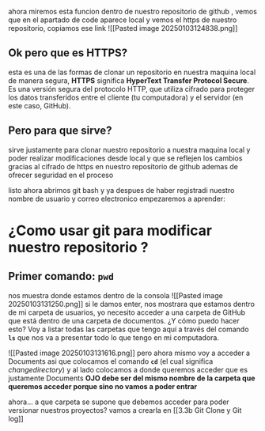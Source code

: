 ahora miremos esta funcion dentro de nuestro repositorio de github , vemos que en el apartado de code aparece local y vemos el https de nuestro repositorio, copiamos ese link 
![[Pasted image 20250103124838.png]]

## Ok pero que es HTTPS?
esta es una de las formas de clonar un repositorio en nuestra maquina local de manera segura, **HTTPS** significa **HyperText Transfer Protocol Secure**. Es una versión segura del protocolo HTTP, que utiliza cifrado para proteger los datos transferidos entre el cliente (tu computadora) y el servidor (en este caso, GitHub).

## Pero para que sirve? 
sirve justamente para clonar nuestro repositorio a nuestra maquina local y poder realizar modificaciones desde local y que se reflejen los cambios gracias al cifrado de https en nuestro repositorio de github ademas de ofrecer seguridad en el proceso

listo ahora abrimos git bash y ya despues de haber registradi nuestro nombre de usuario y correo electronico empezaremos a aprender:

# ¿Como usar git para modificar nuestro repositorio ?

## Primer comando: `pwd` 
nos muestra donde estamos dentro de la consola 
![[Pasted image 20250103131250.png]] si le damos enter, nos mostrara que estamos dentro de mi carpeta de usuarios, yo necesito acceder a una carpeta de GitHub que está dentro de una carpeta de documentos. ¿Y cómo puedo hacer esto? Voy a listar todas las carpetas que tengo aquí a través del comando **`ls`** que nos va a presentar todo lo que tengo en mi computadora.

![[Pasted image 20250103131616.png]]
pero ahora mismo voy a acceder a Documents asi que colocamos el comando **`cd`** (el cual significa *changedirectory*) y al lado colocamos a donde queremos acceder que es justamente Documents **OJO debe ser del mismo nombre de la carpeta que queremos acceder porque sino no vamos a poder entrar**

ahora... a que carpeta se supone que debemos acceder para poder versionar nuestros proyectos? vamos a crearla en [[3.3b Git Clone y Git log]]
